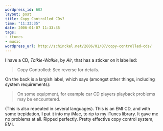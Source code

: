 ```yaml
--- 
wordpress_id: 602
layout: post
title: Copy Controlled CDs?
time: "11:33:35"
date: 2006-01-07 11:33:35
tags: 
- itunes
- music
wordpress_url: http://schinckel.net/2006/01/07/copy-controlled-cds/
---
```

I have a CD, _Talkie-Walkie_, by _Air_, that has a sticker on it labelled: 

> Copy Controlled: See reverse for details.

On the back is a largish label, which says (amongst other things, including system requirements): 

> On some equipment, for example car CD players playback problems may be encountered.

(This is also repeated in several languages). This is an EMI CD, and with some trepidation, I put it into my iMac, to rip to my iTunes library. It gave me no problems at all. Ripped perfectly. Pretty effective copy control system, EMI. 
